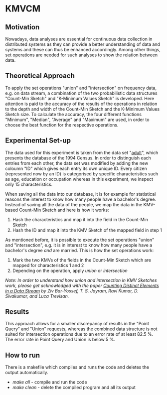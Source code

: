 # KMVCM

## Motivation
Nowadays, data analyses are essential for continuous data collection in distributed systems as they can provide a better understanding of data and systems and these can thus be enhanced accordingly. Among other things, set operations are needed for such analyses to show the relation between data. 

## Theoretical Approach
To apply the set operations "union" and "intersection" on frequency data, e.g. on data stream, a combination of the two probabilistic data structures "Count-Min Sketch" and "K-Minimum Values Sketch" is developed. Here attention is paid to the accuracy of the results of the operations in relation to the depth and width of the Count-Min Sketch and the K-Minimum Values Sketch size. To calculate the accuracy, the four different functions "Minimum", "Median", "Average" and "Maximum" are used, in order to choose the best function for the respective operations. 

## Experimental Set-up
The data used for this experiment is taken from the data set "[adult](https://archive.ics.uci.edu/ml/datasets/adult)", which presents the database of the 1994 Census. In order to distinguish each entries from each other, the data set was modified by adding the new coloumn "ID" which gives each entry its own unique ID. Every citizen (represented now by an ID) is categorised by specific characteristics such as age, education or occupation whereas in this experiment, we inspect only 15 characteristics. 

When saving all the data into our database, it is for example for statistical reasons the interest to know how many people have a bachelor's degree. Instead of saving all the data of the people, we map the data in the KMV-based Count-Min Sketch and here is how it works:
1. Hash the characteristics and map it into the field in the Count-Min Sketch
2. Hash the ID and map it into the KMV Sketch of the mapped field in step 1

As mentioned before, it is possible to execute the set operations "union" and "intersection", e.g. it is in interest to know how many people have a bachelor's degree _and_ are married. This is how the set operations work: 
1. Mark the two KMVs of the fields in the Count-Min Sketch which are mapped for characteristics 1 and 2
2. Depending on the operation, apply _union_ or _intersection_ 

_Note: In order to understand how union and intersection in KMV Sketches work, please get acknowledged with the paper [Counting Distinct Elements in a Data Stream](http://cs.haifa.ac.il/~ilan/randomized_algorithms/bar-yosef_jayram.pdf) by Ziv Bar-Yossef, T. S. Jayram, Ravi Kumar, D. Sivakumar, and Luca Trevisan._

## Results
This approach allows for a smaller discrepancy of results in the "Point Query" and "Union" requests, whereas the combined data structure is not suited for intersection operations due to an error rate of at least 82.5 %. The error rate in Point Query and Union is below 5 %.


## How to run
There is a makefile which compiles and runs the code and deletes the output automatically. 
- *make all* - compile and run the code
- *make clean* - delete the compiled program and all its output



